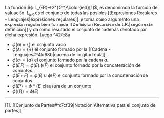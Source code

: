 La función $ϕ:L_{ER}→2^{Σ^*}\color{red}[1]$, es denominada la función de valuación.
$L_{ER}$ es el conjunto de todas las posibles [[Expresiones Regulares - Lenguajes|expresiones regulares]]. 
$ɸ$ toma como argumento una expresión regular bien formada [[Definición Recursiva de E.R.|según esta definición]] y da como resultado el conjunto de cadenas denotado por dicha expresión. Luego ^427c8a
- $ϕ(∅) = \{\}$ el conjunto vacío
- $ϕ(λ) = \{λ\}$ el conjunto formado por la [[Cadena - Lenguajes#^41d68b|cadena de longitud nula]].
- $ϕ(a) = \{a\}$ el conjunto formado por la cadena $a$.
- $ϕ(E.F) = ϕ(E).ϕ(F)$ el conjunto formado por la concatenación de conjuntos.
- $ϕ(E+F) = ϕ(E)∪ϕ(F)$ el conjunto formado por la concatenación de conjuntos.
- $ϕ(E*) = ϕ*(E)$ clausura de un conjunto
- $ϕ((E)) = ϕ(E)$ 
***
[1]. [[Conjunto de Partes#^d7cf39|Notación Alternativa para el conjunto de partes]] 
